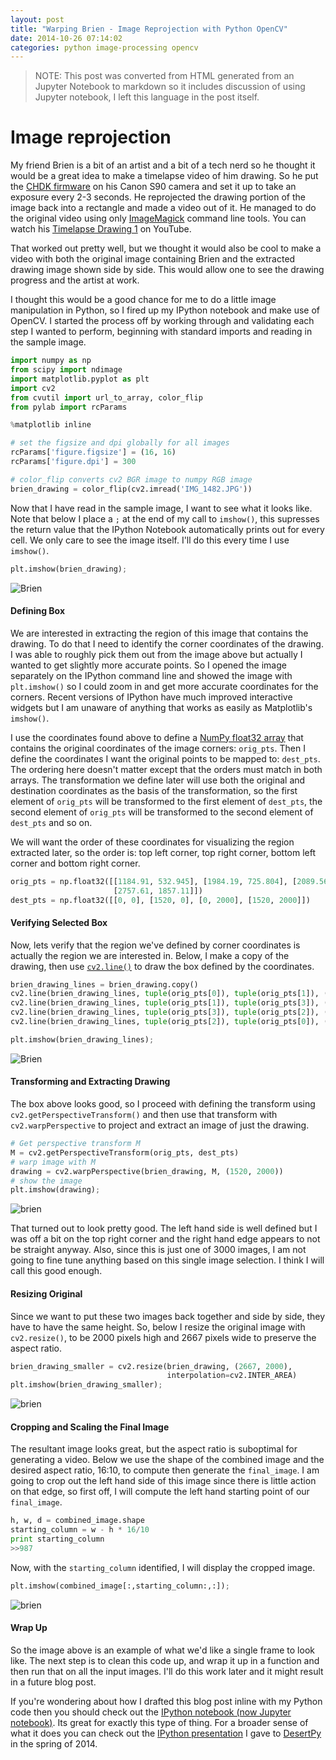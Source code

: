 ```yaml
---
layout: post
title: "Warping Brien - Image Reprojection with Python OpenCV"
date: 2014-10-26 07:14:02
categories: python image-processing opencv
---
```


> NOTE: This post was converted from HTML generated from an Jupyter Notebook to
> markdown so it includes discussion of using Jupyter notebook, I left this
> language in the post itself.

# Image reprojection

My friend Brien is a bit of an artist and a bit of a tech nerd so he thought it
would be a great idea to make a timelapse video of him drawing. So he put the
[CHDK firmware](http://chdk.wikia.com/wiki/CHDK) on his Canon S90 camera and
set it up to take an exposure every 2-3 seconds. He reprojected the drawing
portion of the image back into a rectangle and made a video out of it. He
managed to do the original video using only [ImageMagick](http://www.imagemagick.org/)
command line tools. You can watch his
[Timelapse Drawing 1](https://www.youtube.com/watch?v=BPijRAK2NHg) on YouTube.

That worked out pretty well, but we thought it would also be cool to make a
video with both the original image containing Brien and the extracted drawing
image shown side by side. This would allow one to see the drawing progress and
the artist at work.

I thought this would be a good chance for me to do a little image manipulation in
Python, so I fired up my IPython notebook and make use of OpenCV. I started the
process off by working through and validating each step I wanted to perform,
beginning with standard imports and reading in the sample image.

```python
import numpy as np
from scipy import ndimage
import matplotlib.pyplot as plt
import cv2
from cvutil import url_to_array, color_flip
from pylab import rcParams

%matplotlib inline

# set the figsize and dpi globally for all images
rcParams['figure.figsize'] = (16, 16)
rcParams['figure.dpi'] = 300

# color_flip converts cv2 BGR image to numpy RGB image
brien_drawing = color_flip(cv2.imread('IMG_1482.JPG'))
```

Now that I have read in the sample image, I want to see what it looks like.
Note that below I place a `;` at the end of my call to `imshow()`, this
supresses the return value that the IPython Notebook automatically prints out for
every cell. We only care to see the image itself. I&#39;ll do this every time I use
`imshow()`.

```python
plt.imshow(brien_drawing);
```

![Brien](/images/brien1.png)

#### Defining Box

We are interested in extracting the region of this image that contains the
drawing. To do that I need to identify the corner coordinates of the drawing. I
was able to roughly pick them out from the image above but actually I wanted to
get slightly more accurate points. So I opened the image separately on the IPython
command line and showed the image with `plt.imshow()` so I could zoom in and get
more accurate coordinates for the corners. Recent versions of IPython have much
improved interactive widgets but I am unaware of anything that works as easily as
Matplotlib&#39;s `imshow()`.

I use the coordinates found above to define a
[NumPy float32 array](http://docs.scipy.org/doc/numpy/user/basics.creation.html)
that contains the original coordinates of the image corners: `orig_pts`. Then I
define the coordinates I want the original points to be mapped to: `dest_pts`.
The ordering here doesn&#39;t matter except that the orders must match in both
arrays. The transformation we define later will use both the original and
destination coordinates as the basis of the transformation, so the first element
of `orig_pts` will be transformed to the first element of `dest_pts`, the second
element of `orig_pts` will be transformed to the second element of `dest_pts` and
so on.

We will want the order of these coordinates for visualizing the region extracted
later, so the order is: top left corner, top right corner, bottom left corner and
bottom right corner.

```python
orig_pts = np.float32([[1184.91, 532.945], [1984.19, 725.804], [2089.56, 2079.8],
                       [2757.61, 1857.11]])
dest_pts = np.float32([[0, 0], [1520, 0], [0, 2000], [1520, 2000]])
```

#### Verifying Selected Box

Now, lets verify that the region we've defined by corner coordinates is actually
the region we are interested in. Below, I make a copy of the drawing, then use
[`cv2.line()`](https://docs.opencv.org/4.x/dc/da5/tutorial_py_drawing_functions.html)
to draw the box defined by the coordinates.

```python
brien_drawing_lines = brien_drawing.copy()
cv2.line(brien_drawing_lines, tuple(orig_pts[0]), tuple(orig_pts[1]), (255,0,0), 2)
cv2.line(brien_drawing_lines, tuple(orig_pts[1]), tuple(orig_pts[3]), (255,0,0), 2)
cv2.line(brien_drawing_lines, tuple(orig_pts[3]), tuple(orig_pts[2]), (255,0,0), 2)
cv2.line(brien_drawing_lines, tuple(orig_pts[2]), tuple(orig_pts[0]), (255,0,0), 2)

plt.imshow(brien_drawing_lines);
```

![Brien](/images/brien2.png)

#### Transforming and Extracting Drawing

The box above looks good, so I proceed with defining the transform using
`cv2.getPerspectiveTransform()` and then use that transform with
`cv2.warpPerspective` to project and extract an image of just the drawing.

```python
# Get perspective transform M
M = cv2.getPerspectiveTransform(orig_pts, dest_pts)
# warp image with M
drawing = cv2.warpPerspective(brien_drawing, M, (1520, 2000))
# show the image
plt.imshow(drawing);
```

![brien](/images/brien3.png)

That turned out to look pretty good. The left hand side is well defined but I
was off a bit on the top right corner and the right hand edge appears to not be
straight anyway. Also, since this is just one of 3000 images, I am not going to fine
tune anything based on this single image selection. I think I will call this
good enough.

#### Resizing Original

Since we want to put these two images back together and side by side, they have
to have the same height. So, below I resize the original image with `cv2.resize()`,
to be 2000 pixels high and 2667 pixels wide to preserve the aspect ratio.

```python
brien_drawing_smaller = cv2.resize(brien_drawing, (2667, 2000),
                                   interpolation=cv2.INTER_AREA)
plt.imshow(brien_drawing_smaller);
```

![brien](/images/brien5.png)

#### Cropping and Scaling the Final Image

The resultant image looks great, but the aspect ratio is suboptimal for
generating a video. Below we use the shape of the combined image and the desired
aspect ratio, 16:10, to compute then generate the `final_image`. I am going to crop
out the left hand side of this image since there is little action on that edge,
so first off, I will compute the left hand starting point of our `final_image`.

```python
h, w, d = combined_image.shape
starting_column = w - h * 16/10
print starting_column
>>987
```

Now, with the `starting_column` identified, I will display the cropped image.

```python
plt.imshow(combined_image[:,starting_column:,:]);
```

![brien](/images/brien6.png)

#### Wrap Up

So the image above is an example of what we&#39;d like a single frame to look
like. The next step is to clean this code up, and wrap it up in a function and
then run that on all the input images. I&#39;ll do this work later and it might
result in a future blog post.

If you&#39;re wondering about how I drafted this blog post inline with my Python
code then you should check out the
[IPython notebook (now Jupyter notebook)](https://jupyter.org/). Its great for
exactly this type of thing. For a broader sense of what it does you can check
out the [IPython presentation](https://github.com/desertpy/presentations/blob/master/ipython-godber/IPython_Presentation.ipynb) I gave to [DesertPy](http://desertpy.com) in the spring of 2014.
